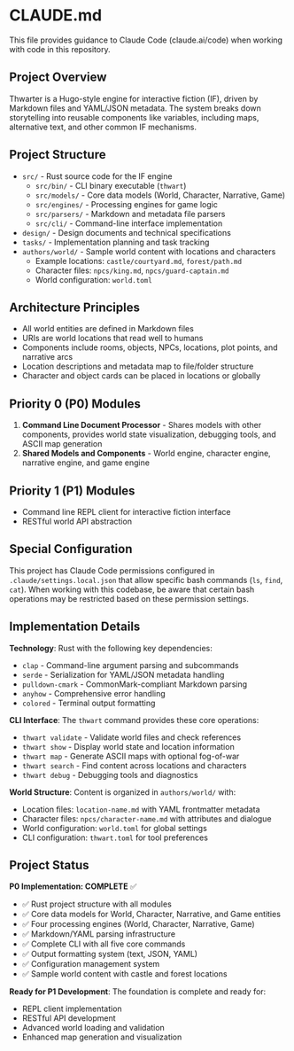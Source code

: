 # CLAUDE.md

This file provides guidance to Claude Code (claude.ai/code) when working with code in this repository.

## Project Overview

Thwarter is a Hugo-style engine for interactive fiction (IF), driven by Markdown files and YAML/JSON metadata. The system breaks down storytelling into reusable components like variables, including maps, alternative text, and other common IF mechanisms.

## Project Structure

- `src/` - Rust source code for the IF engine
  - `src/bin/` - CLI binary executable (`thwart`)  
  - `src/models/` - Core data models (World, Character, Narrative, Game)
  - `src/engines/` - Processing engines for game logic
  - `src/parsers/` - Markdown and metadata file parsers
  - `src/cli/` - Command-line interface implementation
- `design/` - Design documents and technical specifications
- `tasks/` - Implementation planning and task tracking
- `authors/world/` - Sample world content with locations and characters
  - Example locations: `castle/courtyard.md`, `forest/path.md`
  - Character files: `npcs/king.md`, `npcs/guard-captain.md`
  - World configuration: `world.toml`

## Architecture Principles

- All world entities are defined in Markdown files
- URIs are world locations that read well to humans
- Components include rooms, objects, NPCs, locations, plot points, and narrative arcs
- Location descriptions and metadata map to file/folder structure
- Character and object cards can be placed in locations or globally

## Priority 0 (P0) Modules

1. **Command Line Document Processor** - Shares models with other components, provides world state visualization, debugging tools, and ASCII map generation
2. **Shared Models and Components** - World engine, character engine, narrative engine, and game engine

## Priority 1 (P1) Modules

- Command line REPL client for interactive fiction interface  
- RESTful world API abstraction

## Special Configuration

This project has Claude Code permissions configured in `.claude/settings.local.json` that allow specific bash commands (`ls`, `find`, `cat`). When working with this codebase, be aware that certain bash operations may be restricted based on these permission settings.

## Implementation Details

**Technology**: Rust with the following key dependencies:
- `clap` - Command-line argument parsing and subcommands
- `serde` - Serialization for YAML/JSON metadata handling
- `pulldown-cmark` - CommonMark-compliant Markdown parsing
- `anyhow` - Comprehensive error handling
- `colored` - Terminal output formatting

**CLI Interface**: The `thwart` command provides these core operations:
- `thwart validate` - Validate world files and check references
- `thwart show` - Display world state and location information
- `thwart map` - Generate ASCII maps with optional fog-of-war
- `thwart search` - Find content across locations and characters
- `thwart debug` - Debugging tools and diagnostics

**World Structure**: Content is organized in `authors/world/` with:
- Location files: `location-name.md` with YAML frontmatter metadata
- Character files: `npcs/character-name.md` with attributes and dialogue
- World configuration: `world.toml` for global settings
- CLI configuration: `thwart.toml` for tool preferences

## Project Status

**P0 Implementation: COMPLETE** ✅
- ✅ Rust project structure with all modules
- ✅ Core data models for World, Character, Narrative, and Game entities
- ✅ Four processing engines (World, Character, Narrative, Game)
- ✅ Markdown/YAML parsing infrastructure
- ✅ Complete CLI with all five core commands
- ✅ Output formatting system (text, JSON, YAML)
- ✅ Configuration management system
- ✅ Sample world content with castle and forest locations

**Ready for P1 Development**: The foundation is complete and ready for:
- REPL client implementation
- RESTful API development  
- Advanced world loading and validation
- Enhanced map generation and visualization